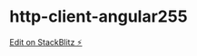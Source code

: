 # http-client-angular255

[Edit on StackBlitz ⚡️](https://stackblitz.com/edit/http-client-angular255)